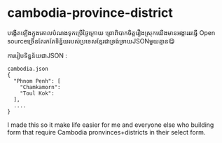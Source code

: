 # cambodia-province-district

បង្កើតឡើងក្នុងគោលបំណងទុកប្រើថ្ងៃក្រោយ ព្រោពិបាកចិត្តរឿងស្រុកយើងមានអង្ការររធ្វើ Open sourceច្រើនតែរកតែទិន្ន័យរបស់ប្រទេសខ្មែរជាទ្រង់ទ្រាយJSONមួយគ្មាន😋 

ការរៀបទិន្នន័យជាJSON :
```
cambodia.json
{
  "Phnom Penh": [
    "Chamkamorn":
    "Toul Kok":
  ],
  ....
}
```

I made this so it make life easier for me and everyone else who building form that require Cambodia pronvinces+districts in their select form.
